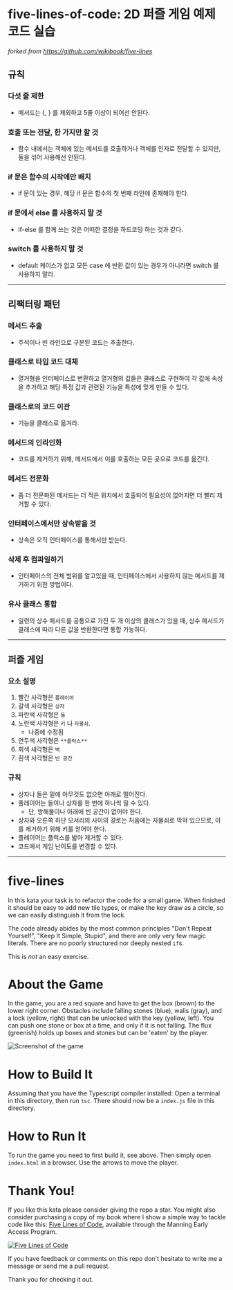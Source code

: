 # five-lines-of-code: 2D 퍼즐 게임 예제 코드 실습

_forked from https://github.com/wikibook/five-lines_

## 규칙

### 다섯 줄 제한

- 메서드는 {, } 를 제외하고 5줄 이상이 되어선 안된다.

### 호출 또는 전달, 한 가지만 할 것

- 함수 내에서는 객체에 있는 메서드를 호출하거나 객체를 인자로 전달할 수 있지만, 둘을 섞어 사용해선 안된다.

### if 문은 함수의 시작에만 배치

- if 문이 있는 경우, 해당 if 문은 함수의 첫 번째 라인에 존재해야 한다.

### if 문에서 else 를 사용하지 말 것

- if-else 를 함께 쓰는 것은 어떠한 결정을 하드코딩 하는 것과 같다.

### switch 를 사용하지 말 것

- default 케이스가 없고 모든 case 에 반환 값이 있는 경우가 아니라면 switch 를 사용하지 말라.

---

## 리팩터링 패턴

### 메서드 추출

- 주석이나 빈 라인으로 구분된 코드는 추출한다.

### 클래스로 타입 코드 대체

- 열거형을 인터페이스로 변환하고 열거형의 값들은 클래스로 구현하여 각 값에 속성을 추가하고 해당 특정 값과 관련된 기능을 특성에 맞게 만들 수 있다.

### 클래스로의 코드 이관

- 기능을 클래스로 옮겨라.

### 메서드의 인라인화

- 코드를 제거하기 위해, 메서드에서 이를 호출하는 모든 곳으로 코드를 옮긴다.

### 메서드 전문화

- 좀 더 전문화된 메서드는 더 적은 위치에서 호출되어 필요성이 없어지면 더 빨리 제거할 수 있다.

### 인터페이스에서만 상속받을 것

- 상속은 오직 인터페이스를 통해서만 받는다.

### 삭제 후 컴파일하기

- 인터페이스의 전체 범위를 알고있을 때, 인터페이스에서 사용하지 않는 메서드를 제거하기 위한 방법이다.

### 유사 클래스 통합

- 일련의 상수 메서드를 공통으로 가진 두 개 이상의 클래스가 있을 때, 상수 메서드가 클래스에 따라 다른 값을 반환한다면 통합 가능하다.

---

## 퍼즐 게임

### 요소 설명

1. 빨간 사각형은 `플레이어`
2. 갈색 사각형은 `상자`
3. 파란색 사각형은 `돌`
4. 노란색 사각형은 `키` 나 `자물쇠`.
   - 나중에 수정됨
5. 연두색 사각형은 `**플럭스**`
6. 회색 새각형은 `벽`
7. 흰색 사각형은 `빈 공간`

### 규칙

- 상자나 돌은 밑에 아무것도 없으면 아래로 떨어진다.
- 플레이어는 돌이나 상자를 한 번에 하나씩 밀 수 있다.
  - 단, 방해물이나 아래에 빈 공간이 없어야 한다.
- 상자와 오른쪽 하단 모서리의 사이의 경로는 처음에는 자물쇠로 막혀 있으므로, 이를 제거하기 위해 키를 얻어야 한다.
- 플레이어는 플럭스를 밟아 제거할 수 있다.
- 코드에서 게임 난이도를 변경할 수 있다.

---

# five-lines

In this kata your task is to refactor the code for a small game. When finished it should be easy to add new tile types, or make the key draw as a circle, so we can easily distinguish it from the lock.

The code already abides by the most common principles "Don't Repeat Yourself", "Keep It Simple, Stupid", and there are only very few magic literals. There are no poorly structured nor deeply nested `if`s.

This is _not_ an easy exercise.

# About the Game

In the game, you are a red square and have to get the box (brown) to the lower right corner. Obstacles include falling stones (blue), walls (gray), and a lock (yellow, right) that can be unlocked with the key (yellow, left). You can push one stone or box at a time, and only if it is not falling. The flux (greenish) holds up boxes and stones but can be 'eaten' by the player.

![Screenshot of the game](game.png)

# How to Build It

Assuming that you have the Typescript compiler installed: Open a terminal in this directory, then run `tsc`. There should now be a `index.js` file in this directory.

# How to Run It

To run the game you need to first build it, see above. Then simply open `index.html` in a browser. Use the arrows to move the player.

# Thank You!

If you like this kata please consider giving the repo a star. You might also consider purchasing a copy of my book where I show a simple way to tackle code like this: [Five Lines of Code](https://www.manning.com/books/five-lines-of-code), available through the Manning Early Access Program.

[![Five Lines of Code](frontpage.png)](https://www.manning.com/books/five-lines-of-code)

If you have feedback or comments on this repo don't hesitate to write me a message or send me a pull request.

Thank you for checking it out.
